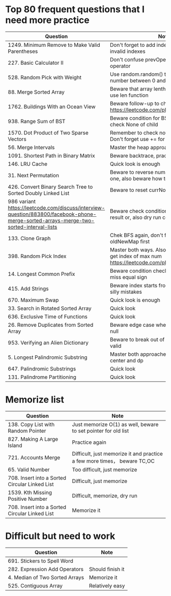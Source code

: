 # Top 80 frequent questions that I need more practice
| Question                | Note                         
| ------------------------| ------------------------------ 
| 1249. Minimum Remove to Make Valid Parentheses | Don't forget to add indexes from stack to invalid indexes
| 227. Basic Calculator II | Don't confuse prevOperator with current operator
| 528. Random Pick with Weight | Use random.random() to generate a random number between 0 and 1
| 88. Merge Sorted Array | Beware that array lenth is passed in, so don't use len function
| 1762. Buildings With an Ocean View | Beware follow-up to check both sides https://leetcode.com/playground/JM6Vaawr
| 938. Range Sum of BST | Beware condition for BST, and remember to check None of child
| 1570. Dot Product of Two Sparse Vectors | Remember to check not zero in constructor; Don't forget use += for result.
| 56. Merge Intervals | Master the heap approach as well
| 1091. Shortest Path in Binary Matrix | Beware backtrace, practice this again
| 146. LRU Cache | Quick look is enough
| 31. Next Permutation | Beware to reverse nums if it's the biggest one, also beware how to find the right index
| 426. Convert Binary Search Tree to Sorted Doubly Linked List | Beware to reset currNode at end of iteration
| 986 variant https://leetcode.com/discuss/interview-question/883800/facebook-phone-merge-sorted-arrays-merge-two-sorted-interval-lists | Beware check condition: or in while; not result or, also dry run code
| 133. Clone Graph | Chek BFS again, don't forget to initialzie oldNewMap first
| 398. Random Pick Index | Master both ways. Also practice on variant to get index of max num https://leetcode.com/playground/mrVpQbvW
| 14. Longest Common Prefix | Beware condition check i >= len(word), don't miss equal sign 
| 415. Add Strings | Beware index starts from end; I just made silly mistakes
| 670. Maximum Swap | Quick look is enough
| 33. Search in Rotated Sorted Array | Quick look
| 636. Exclusive Time of Functions | Quick look
| 26. Remove Duplicates from Sorted Array | Beware edge case when array is empty or null
| 953. Verifying an Alien Dictionary | Beware to break out of loop when order is valid
| 5. Longest Palindromic Substring | Master both approaches: expand from center and dp
| 647. Palindromic Substrings | Quick look
| 131. Palindrome Partitioning | Quick look

# Memorize list
| Question                | Note                         
| ------------------------| ------------------------------ 
| 138. Copy List with Random Pointer | Just memorize O(1) as well, beware to set pointer for old list
| 827. Making A Large Island | Practice again
| 721. Accounts Merge | Difficult, just memorize it and practice a few more times， beware TC,OC
| 65. Valid Number | Too difficult, just memorize 
| 708. Insert into a Sorted Circular Linked List | Difficult, just memorize
| 1539. Kth Missing Positive Number | Difficult, memorize, dry run
| 708. Insert into a Sorted Circular Linked List | Memorize it

# Difficult but need to work
| Question                | Note                         
| ------------------------| ------------------------------ 
| 691. Stickers to Spell Word | 
| 282. Expression Add Operators | Should finish it
| 4. Median of Two Sorted Arrays | Memorize it
| 525. Contiguous Array | Relatively easy
